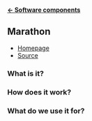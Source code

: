 #### [← Software components](../../README.md)
## Marathon
* [Homepage](https://mesosphere.github.io/marathon/)
* [Source](https://github.com/mesosphere/marathon)

### What is it?

### How does it work?

### What do we use it for?
